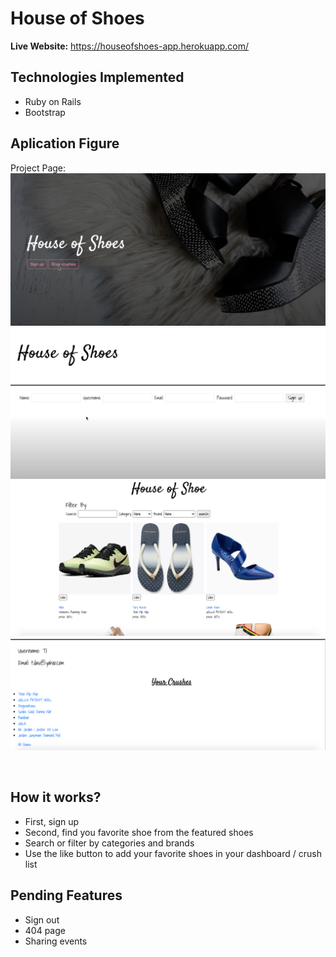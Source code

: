 # House of Shoes



**Live Website:** https://houseofshoes-app.herokuapp.com/

## Technologies Implemented

- Ruby on Rails
- Bootstrap

## Aplication Figure

Project Page: 
<br>
![](pictures/HOS.png)
<br>
![](pictures/HOS2.png)
<br>
![](pictures/HOS3.png)
<br>
![](pictures/HOS4.png)

<br>

## How it works?

- First, sign up
- Second, find you favorite shoe from the featured shoes
- Search or filter by categories and brands
- Use the like button to add your favorite shoes in your dashboard / crush list

## Pending Features
- Sign out
- 404 page
- Sharing events
